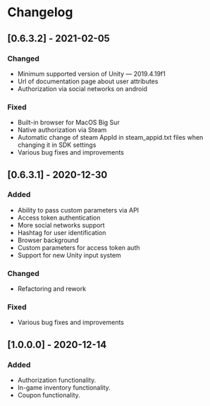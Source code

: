 # Changelog
## [0.6.3.2] - 2021-02-05
### Changed
- Minimum supported version of Unity — 2019.4.19f1
- Url of documentation page about user attributes
- Authorization via social networks on android

### Fixed
- Built-in browser for MacOS Big Sur
- Native authorization via Steam
- Automatic change of steam AppId in steam_appid.txt files when changing it in SDK settings
- Various bug fixes and improvements

## [0.6.3.1] - 2020-12-30
### Added
- Ability to pass custom parameters via API
- Access token authentication
- More social networks support
- Hashtag for user identification
- Browser background
- Custom parameters for access token auth
- Support for new Unity input system

### Changed
- Refactoring and rework

### Fixed
- Various bug fixes and improvements

## [1.0.0.0] - 2020-12-14 

### Added 
- Authorization functionality.
- In-game inventory functionality.
- Coupon functionality.